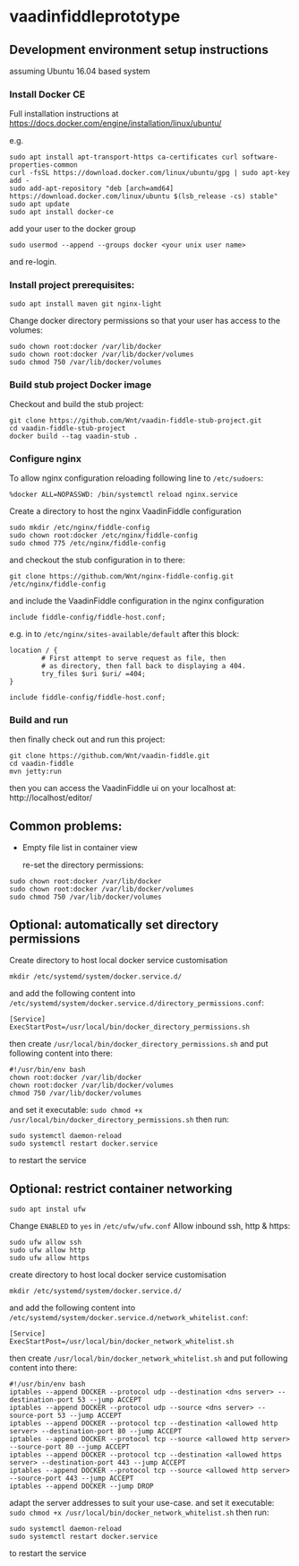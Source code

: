 vaadinfiddleprototype
==============

## Development environment setup instructions
assuming Ubuntu 16.04 based system

### Install Docker CE
Full installation instructions at https://docs.docker.com/engine/installation/linux/ubuntu/

e.g.
```
sudo apt install apt-transport-https ca-certificates curl software-properties-common
curl -fsSL https://download.docker.com/linux/ubuntu/gpg | sudo apt-key add -
sudo add-apt-repository "deb [arch=amd64] https://download.docker.com/linux/ubuntu $(lsb_release -cs) stable"
sudo apt update
sudo apt install docker-ce
```
add your user to the docker group
```
sudo usermod --append --groups docker <your unix user name>
```
and re-login.

### Install project prerequisites:
```
sudo apt install maven git nginx-light
```
Change docker directory permissions so that your user has access to the volumes:
```
sudo chown root:docker /var/lib/docker
sudo chown root:docker /var/lib/docker/volumes
sudo chmod 750 /var/lib/docker/volumes
```
### Build stub project Docker image
Checkout and build the stub project:
```
git clone https://github.com/Wnt/vaadin-fiddle-stub-project.git
cd vaadin-fiddle-stub-project
docker build --tag vaadin-stub .
```
### Configure nginx
To allow nginx configuration reloading following line to `/etc/sudoers`:
```
%docker ALL=NOPASSWD: /bin/systemctl reload nginx.service
```
Create a directory to host the nginx VaadinFiddle configuration
```
sudo mkdir /etc/nginx/fiddle-config
sudo chown root:docker /etc/nginx/fiddle-config
sudo chmod 775 /etc/nginx/fiddle-config
```
and checkout the stub configuration in to there:
```
git clone https://github.com/Wnt/nginx-fiddle-config.git /etc/nginx/fiddle-config
```
and include the VaadinFiddle configuration in the nginx configuration
```
include fiddle-config/fiddle-host.conf;
```
e.g. in to `/etc/nginx/sites-available/default` after this block:
```
location / {
        # First attempt to serve request as file, then
        # as directory, then fall back to displaying a 404.
        try_files $uri $uri/ =404;
}

include fiddle-config/fiddle-host.conf;
```
### Build and run
then finally check out and run this project:
```
git clone https://github.com/Wnt/vaadin-fiddle.git
cd vaadin-fiddle
mvn jetty:run
```
then you can access the VaadinFiddle ui on your localhost at:
http://localhost/editor/
## Common problems:
- Empty file list in container view

  re-set the directory permissions:

```
sudo chown root:docker /var/lib/docker
sudo chown root:docker /var/lib/docker/volumes
sudo chmod 750 /var/lib/docker/volumes
```
## Optional: automatically set directory permissions
Create directory to host local docker service customisation
```
mkdir /etc/systemd/system/docker.service.d/
```
and add the following content into `/etc/systemd/system/docker.service.d/directory_permissions.conf`:
```
[Service]
ExecStartPost=/usr/local/bin/docker_directory_permissions.sh
```
then create `/usr/local/bin/docker_directory_permissions.sh` and put following content into there:
```
#!/usr/bin/env bash
chown root:docker /var/lib/docker
chown root:docker /var/lib/docker/volumes
chmod 750 /var/lib/docker/volumes
```
and set it executable: `sudo chmod +x /usr/local/bin/docker_directory_permissions.sh`
then run:
```
sudo systemctl daemon-reload
sudo systemctl restart docker.service
```
to restart the service
## Optional: restrict container networking
```
sudo apt instal ufw
```
Change `ENABLED` to `yes` in `/etc/ufw/ufw.conf`
Allow inbound ssh, http & https:
```
sudo ufw allow ssh
sudo ufw allow http
sudo ufw allow https
```
create directory to host local docker service customisation
```
mkdir /etc/systemd/system/docker.service.d/
```
and add the following content into `/etc/systemd/system/docker.service.d/network_whitelist.conf`:
```
[Service]
ExecStartPost=/usr/local/bin/docker_network_whitelist.sh
```
then create `/usr/local/bin/docker_network_whitelist.sh` and put following content into there:
```
#!/usr/bin/env bash
iptables --append DOCKER --protocol udp --destination <dns server> --destination-port 53 --jump ACCEPT
iptables --append DOCKER --protocol udp --source <dns server> --source-port 53 --jump ACCEPT
iptables --append DOCKER --protocol tcp --destination <allowed http server> --destination-port 80 --jump ACCEPT
iptables --append DOCKER --protocol tcp --source <allowed http server> --source-port 80 --jump ACCEPT
iptables --append DOCKER --protocol tcp --destination <allowed https server> --destination-port 443 --jump ACCEPT
iptables --append DOCKER --protocol tcp --source <allowed http server> --source-port 443 --jump ACCEPT
iptables --append DOCKER --jump DROP
```
adapt the server addresses to suit your use-case.
and set it executable: `sudo chmod +x /usr/local/bin/docker_network_whitelist.sh`
then run:
```
sudo systemctl daemon-reload
sudo systemctl restart docker.service
```
to restart the service
